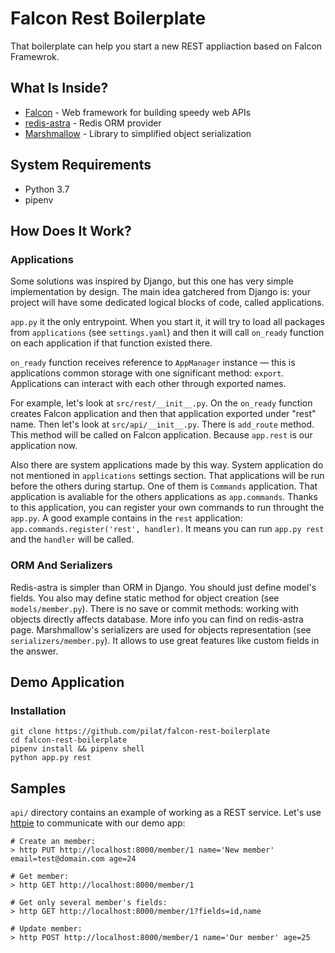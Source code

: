 # Falcon Rest Boilerplate

That boilerplate can help you start a new REST appliaction based on Falcon Framewrok.

## What Is Inside?
- [Falcon](https://github.com/falconry/falcon) - Web framework for building speedy web APIs
- [redis-astra](https://github.com/pilat/redis-astra) - Redis ORM provider
- [Marshmallow](https://github.com/marshmallow-code/marshmallow) - Library to simplified object serialization

## System Requirements
- Python 3.7
- pipenv

## How Does It Work?
### Applications
Some solutions was inspired by Django, but this one has very simple implementation by design. The main idea gatchered from Django is: your project will have some dedicated logical blocks of code, called applications.

`app.py` it the only entrypoint. When you start it, it will try to load all packages from `applications` (see `settings.yaml`) and then it will call `on_ready` function on each application if that function existed there.

`on_ready` function receives reference to `AppManager` instance — this is applications common storage with one significant method: `export`. Applications can interact with each other through exported names.

For example, let's look at `src/rest/__init__.py`. On the `on_ready` function creates Falcon application and then that application exported under "rest" name. Then let's look at `src/api/__init__.py`. There is `add_route` method. This method will be called on Falcon application. Because `app.rest` is our application now.

Also there are system applications made by this way. System application do not mentioned in `applications` settings section. That applications will be run before the others during startup. One of them is `Commands` application. That application is avaliable for the others applications as `app.commands`. Thanks to this application, you can register your own commands to run throught the `app.py`. A good example contains in the `rest` application: `app.commands.register('rest', handler)`. It means you can run `app.py rest` and the `handler` will be called.


### ORM And Serializers
Redis-astra is simpler than ORM in Django. You should just define model's fields. You also may define static method for object creation (see `models/member.py`). There is no save or commit methods: working with objects directly affects database. More info you can find on redis-astra page.
Marshmallow's serializers are used for objects representation (see `serializers/member.py`). It allows to use great features like custom fields in the answer.

## Demo Application
### Installation
```
git clone https://github.com/pilat/falcon-rest-boilerplate
cd falcon-rest-boilerplate
pipenv install && pipenv shell
python app.py rest
```

## Samples
`api/` directory contains an example of working as a REST service. Let's use [httpie](https://httpie.org/) to communicate with our demo app:

```
# Create an member:
> http PUT http://localhost:8000/member/1 name='New member' email=test@domain.com age=24

# Get member:
> http GET http://localhost:8000/member/1

# Get only several member's fields:
> http GET http://localhost:8000/member/1?fields=id,name

# Update member:
> http POST http://localhost:8000/member/1 name='Our member' age=25
```





